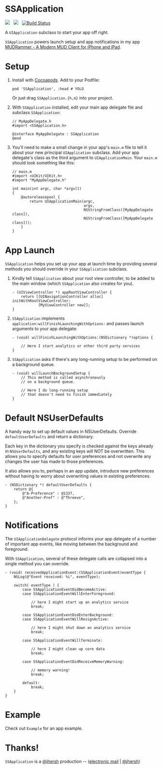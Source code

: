 # SSApplication

![](http://cocoapod-badges.herokuapp.com/v/SSApplication/badge.png) &nbsp; ![](http://cocoapod-badges.herokuapp.com/p/SSApplication/badge.png) &nbsp; [![Build Status](https://travis-ci.org/splinesoft/SSApplication.png?branch=master)](https://travis-ci.org/splinesoft/SSApplication)

A `UIApplication` subclass to start your app off right.

`SSApplication` powers launch setup and app notifications in my app [MUDRammer - A Modern MUD Client for iPhone and iPad](https://itunes.apple.com/us/app/mudrammer-a-modern-mud-client/id597157072?mt=8).

# Setup

1. Install with [Cocoapods](http://cocoapods.org/). Add to your Podfile:

    ```
    pod 'SSApplication', :head # YOLO
    ```
    
    Or just drag `SSApplication.{h,m}` into your project.

2. With `SSApplication` installed, edit your main app delegate file and subclass `SSApplication`:

    ```objc
    // MyAppDelegate.h
    #import <SSApplication.h>

    @interface MyAppDelegate : SSApplication
    @end
    ```

3. You'll need to make a small change in your app's `main.m` file to tell it about your new principal `UIApplication` subclass. Add your app delegate's class as the third argument to `UIApplicationMain`. Your `main.m` should look something like this:

    ```objc
    // main.m
    #import <UIKit/UIKit.h>
    #import "MyAppDelegate.h"

    int main(int argc, char *argv[])
    {
        @autoreleasepool {
            return UIApplicationMain(argc, 
                                     argv, 
                                     NSStringFromClass([MyAppDelegate class]), 
                                     NSStringFromClass([MyAppDelegate class]));
        }
    }
    ```

# App Launch

`SSApplication` helps you set up your app at launch time by providing several methods you should override in your `SSApplication` subclass.

1. Kindly tell `SSApplication` about your root view controller, to be added to the main window (which `SSApplication` also creates for you).

    ```objc
    - (UIViewController *) appRootViewController {
    	return [[UINavigationController alloc] initWithRootViewController:
    			[MyViewController new]];
    }
    ```


2. `SSApplication` implements `application:willFinishLaunchingWithOptions:` and passes launch arguments to your app delegate:


    ```objc
    - (void) willFinishLaunchingWithOptions:(NSDictionary *)options {
     
        // Here I start analytics or other third party services
    }
    ```

3. `SSApplication` asks if there's any long-running setup to be performed on a background queue.

    ```objc
    - (void) willLaunchBackgroundSetup {
        // This method is called asynchronously
        // on a background queue.
        
        // Here I do long-running setup
        // that doesn't need to finish immediately
    }
    ```
    
# Default NSUserDefaults

A handy way to set up default values in NSUserDefaults. Override `defaultUserDefaults` and return a dictionary.

Each key in the dictionary you specify is checked against the keys already in `NSUserDefaults`, and any existing keys will NOT be overwritten. This allows you to specify defaults for user preferences and not overwrite any changes the user has made to those preferences.

It also allows you to, perhaps in an app update, introduce new preferences without having to worry about overwriting values in existing preferences.

```objc
- (NSDictionary *) defaultUserDefaults {
	return @{
		@"A-Preference" : @1337,
		@"Another-Pref" : @"Threeve",
	};
}
```

# Notifications

The `UIApplicationDelegate` protocol informs your app delegate of a number of important app events, like moving between the background and foreground.

With `SSApplication`, several of these delegate calls are collapsed into a single method you can override.

```objc
- (void) receivedApplicationEvent:(SSApplicationEvent)eventType {    
    NSLog(@"Event received: %i", eventType);

    switch( eventType ) {
        case SSApplicationEventDidBecomeActive:
        case SSApplicationEventWillEnterForeground:
            
            // here I might start up an analytics service
            break;
            
        case SSApplicationEventDidEnterBackground:
        case SSApplicationEventWillResignActive:
            
            // here I might shut down an analytics service
            break;
            
        case SSApplicationEventWillTerminate:
            
            // here I might clean up core data
            break;
            
        case SSApplicationEventDidReceiveMemoryWarning:
            
            // memory warning!
            break;    
            
        default:
            break;
    }
}
```

# Example

Check out `Example` for an app example.

# Thanks!

`SSApplication` is a [@jhersh](https://github.com/jhersh) production -- ([electronic mail](mailto:jon@her.sh) | [@jhersh](https://twitter.com/jhersh))